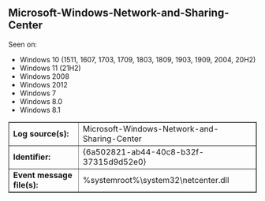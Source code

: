 ## Microsoft-Windows-Network-and-Sharing-Center

Seen on:
* Windows 10 (1511, 1607, 1703, 1709, 1803, 1809, 1903, 1909, 2004, 20H2)
* Windows 11 (21H2)
* Windows 2008
* Windows 2012
* Windows 7
* Windows 8.0
* Windows 8.1

<table border="1" class="docutils">
  <tbody>
    <tr>
      <td><b>Log source(s):</b></td>
      <td>Microsoft-Windows-Network-and-Sharing-Center</td>
    </tr>
    <tr>
      <td><b>Identifier:</b></td>
      <td>{6a502821-ab44-40c8-b32f-37315d9d52e0}</td>
    </tr>
    <tr>
      <td><b>Event message file(s):</b></td>
      <td>%systemroot%\system32\netcenter.dll</td>
    </tr>
  </tbody>
</table>

&nbsp;

